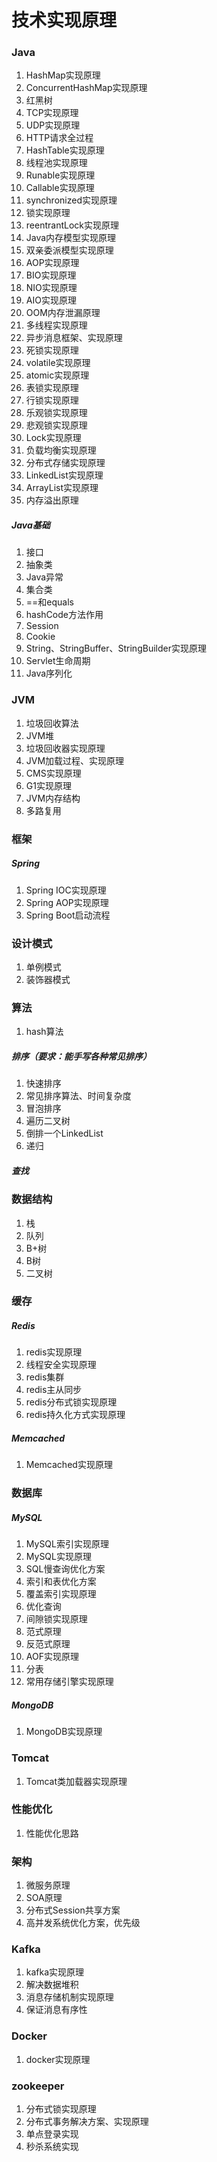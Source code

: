 # 技术实现原理

### Java

1. HashMap实现原理
2. ConcurrentHashMap实现原理
3. 红黑树
4. TCP实现原理
5. UDP实现原理
6. HTTP请求全过程
7. HashTable实现原理
8. 线程池实现原理
9. Runable实现原理
10. Callable实现原理
11. synchronized实现原理
12. 锁实现原理
13. reentrantLock实现原理
14. Java内存模型实现原理
15. 双亲委派模型实现原理
16. AOP实现原理
17. BIO实现原理
18. NIO实现原理
19. AIO实现原理
20. OOM内存泄漏原理
21. 多线程实现原理
22. 异步消息框架、实现原理
23. 死锁实现原理
24. volatile实现原理
25. atomic实现原理
26. 表锁实现原理
27. 行锁实现原理
28. 乐观锁实现原理
29. 悲观锁实现原理
30. Lock实现原理
31. 负载均衡实现原理
32. 分布式存储实现原理
33. LinkedList实现原理
34. ArrayList实现原理
35. 内存溢出原理

##### Java基础

1. 接口
2. 抽象类
3. Java异常
4. 集合类
5. ==和equals
6. hashCode方法作用
7. Session
8. Cookie
9. String、StringBuffer、StringBuilder实现原理
10. Servlet生命周期
11. Java序列化

### JVM

1. 垃圾回收算法
2. JVM堆
3. 垃圾回收器实现原理
4. JVM加载过程、实现原理
5. CMS实现原理
6. G1实现原理
7. JVM内存结构
8. 多路复用

### 框架

##### Spring

1. Spring IOC实现原理
2. Spring AOP实现原理
3. Spring Boot启动流程

### 设计模式

1. 单例模式
2. 装饰器模式

### 算法

1. hash算法

##### 排序（要求：能手写各种常见排序）

1. 快速排序
2. 常见排序算法、时间复杂度
3. 冒泡排序
4. 遍历二叉树
5. 倒排一个LinkedList
6. 递归

##### 查找

### 数据结构

1. 栈
2. 队列
3. B+树
4. B树
5. 二叉树

### 缓存

##### Redis

1. redis实现原理
2. 线程安全实现原理
3. redis集群
4. redis主从同步
5. redis分布式锁实现原理
6. redis持久化方式实现原理

##### Memcached

1. Memcached实现原理

### 数据库

##### MySQL

1. MySQL索引实现原理
2. MySQL实现原理
3. SQL慢查询优化方案
4. 索引和表优化方案
5. 覆盖索引实现原理
6. 优化查询
7. 间隙锁实现原理
8. 范式原理
9. 反范式原理
10. AOF实现原理
11. 分表
12. 常用存储引擎实现原理

##### MongoDB

1. MongoDB实现原理

### Tomcat

1. Tomcat类加载器实现原理

### 性能优化

1. 性能优化思路

### 架构

1. 微服务原理
2. SOA原理
3. 分布式Session共享方案
4. 高并发系统优化方案，优先级

### Kafka

1. kafka实现原理
2. 解决数据堆积
3. 消息存储机制实现原理
4. 保证消息有序性

### Docker

1. docker实现原理

### zookeeper

1. 分布式锁实现原理
2. 分布式事务解决方案、实现原理
3. 单点登录实现
4. 秒杀系统实现


